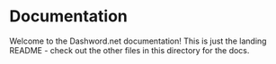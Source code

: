 # Documentation

Welcome to the Dashword.net documentation! This is just the landing README - check out the other files in this directory for the docs.